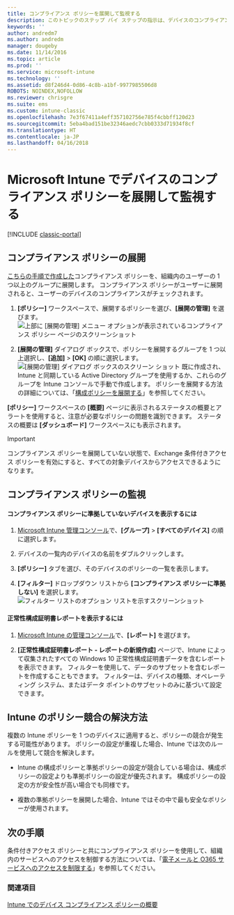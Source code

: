 ```yaml
---
title: コンプライアンス ポリシーを展開して監視する
description: このトピックのステップ バイ ステップの指示は、デバイスのコンプライアンス ポリシーを展開して監視するために使用します。
keywords: ''
author: andredm7
ms.author: andredm
manager: dougeby
ms.date: 11/14/2016
ms.topic: article
ms.prod: ''
ms.service: microsoft-intune
ms.technology: ''
ms.assetid: d8f246d4-0d86-4c8b-a1bf-9977985506d8
ROBOTS: NOINDEX,NOFOLLOW
ms.reviewer: chrisgre
ms.suite: ems
ms.custom: intune-classic
ms.openlocfilehash: 7e3f67411a4eff357102756e785f4cbbff120d23
ms.sourcegitcommit: 5eba4bad151be32346aedc7cbb0333d71934f8cf
ms.translationtype: HT
ms.contentlocale: ja-JP
ms.lasthandoff: 04/16/2018
---
```

# <a name="deploy-and-monitor-a-device-compliance-policy-in-microsoft-intune"></a>Microsoft Intune でデバイスのコンプライアンス ポリシーを展開して監視する

[!INCLUDE [classic-portal](../includes/classic-portal.md)]

## <a name="deploy-a-compliance-policy"></a>コンプライアンス ポリシーの展開
[こちらの手順で作成した](create-a-device-compliance-policy-in-microsoft-intune.md)コンプライアンス ポリシーを、組織内のユーザーの 1 つ以上のグループに展開します。 コンプライアンス ポリシーがユーザーに展開されると、ユーザーのデバイスのコンプライアンスがチェックされます。

1.  **[ポリシー]** ワークスペースで、展開するポリシーを選び、**[展開の管理]** を選びます。
![上部に [展開の管理] メニュー オプションが表示されているコンプライアンス ポリシー ページのスクリーンショット](./media/intune-sa-3c-deploy-compliance-policy2.png)

2.  **[展開の管理]** ダイアログ ボックスで、ポリシーを展開するグループを 1 つ以上選択し、**[追加]** > **[OK]** の順に選択します。
![[展開の管理] ダイアログ ボックスのスクリーン ショット](./media/intune-sa-3d-deploy-compliance-policy3-Manage.png) 既に作成され、Intune と同期している Active Directory グループを使用するか、これらのグループを Intune コンソールで手動で作成します。 ポリシーを展開する方法の詳細については、「[構成ポリシーを展開する](manage-settings-and-features-on-your-devices-with-microsoft-intune-policies.md)」を参照してください。

**[ポリシー]** ワークスペースの **[概要]** ページに表示されるステータスの概要とアラートを使用すると、注意が必要なポリシーの問題を識別できます。 ステータスの概要は **[ダッシュボード]** ワークスペースにも表示されます。

> [!IMPORTANT]
> コンプライアンス ポリシーを展開していない状態で、Exchange 条件付きアクセス ポリシーを有効にすると、すべての対象デバイスからアクセスできるようになります。

## <a name="monitor-the-compliance-policy"></a>コンプライアンス ポリシーの監視

#### <a name="to-view-devices-that-do-not-conform-to-a-compliance-policy"></a>コンプライアンス ポリシーに準拠していないデバイスを表示するには

1.  [Microsoft Intune 管理コンソール](https://manage.microsoft.com)で、**[グループ]** > **[すべてのデバイス]** の順に選択します。

2.  デバイスの一覧内のデバイスの名前をダブルクリックします。

3.  **[ポリシー]** タブを選び、そのデバイスのポリシーの一覧を表示します。

4.  **[フィルター]** ドロップダウン リストから **[コンプライアンス ポリシーに準拠しない]** を選択します。
![フィルター リストのオプション リストを示すスクリーンショット](./media/intune-sa-3e-view-device-noncompliance.png)

#### <a name="to-view-the-health-attestation-reports"></a>正常性構成証明書レポートを表示するには

1.  [Microsoft Intune の管理コンソール](https://manage.microsoft.com)で、**[レポート]** を選びます。

2.  **[正常性構成証明書レポート - レポートの新規作成]** ページで、Intune によって収集されたすべての Windows 10 正常性構成証明書データを含むレポートを表示できます。 フィルターを使用して、データのサブセットを含むレポートを作成することもできます。 フィルターは、デバイスの種類、オペレーティング システム、またはデータ ポイントのサブセットのみに基づいて設定できます。

## <a name="how-intune-resolves-policy-conflicts"></a>Intune のポリシー競合の解決方法
複数の Intune ポリシーを 1 つのデバイスに適用すると、ポリシーの競合が発生する可能性があります。 ポリシーの設定が重複した場合、Intune では次のルールを使用して競合を解決します。

-   Intune の構成ポリシーと準拠ポリシーの設定が競合している場合は、構成ポリシーの設定よりも準拠ポリシーの設定が優先されます。 構成ポリシーの設定の方が安全性が高い場合でも同様です。

-   複数の準拠ポリシーを展開した場合、Intune ではその中で最も安全なポリシーが使用されます。

## <a name="next-steps"></a>次の手順
条件付きアクセス ポリシーと共にコンプライアンス ポリシーを使用して、組織内のサービスへのアクセスを制御する方法については、「[電子メールと O365 サービスへのアクセスを制限する](restrict-access-to-email-and-o365-services-with-microsoft-intune.md)」を参照してください。


### <a name="see-also"></a>関連項目
[Intune でのデバイス コンプライアンス ポリシーの概要](introduction-to-device-compliance-policies-in-microsoft-intune.md)
